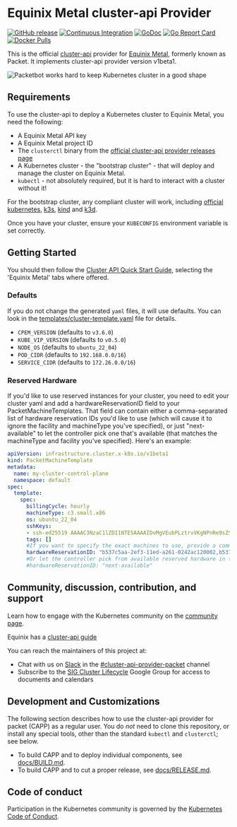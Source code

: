 # Equinix Metal cluster-api Provider

[![GitHub release](https://img.shields.io/github/release/kubernetes-sigs/cluster-api-provider-packet/all.svg?style=flat-square)](https://github.com/kubernetes-sigs/cluster-api-provider-packet/releases)
[![Continuous Integration](https://github.com/kubernetes-sigs/cluster-api-provider-packet/actions/workflows/ci.yaml/badge.svg)](https://github.com/kubernetes-sigs/cluster-api-provider-packet/actions/workflows/ci.yaml)
[![GoDoc](https://godoc.org/sigs.k8s.io/cluster-api-provider-packet?status.svg)](https://pkg.go.dev/sigs.k8s.io/cluster-api-provider-packet?tab=overview)
[![Go Report Card](https://goreportcard.com/badge/sigs.k8s.io/cluster-api-provider-packet)](https://goreportcard.com/report/sigs.k8s.io/cluster-api-provider-packet)
[![Docker Pulls](https://img.shields.io/docker/pulls/packethost/cluster-api-provider-packet.svg)](https://hub.docker.com/r/packethost/cluster-api-provider-packet/)

This is the official [cluster-api](https://github.com/kubernetes-sigs/cluster-api) provider for [Equinix Metal](https://metal.equinix.com/), formerly known as Packet. It implements cluster-api provider version v1beta1.

![Packetbot works hard to keep Kubernetes cluster in a good shape](./docs/banner.png)

## Requirements

To use the cluster-api to deploy a Kubernetes cluster to Equinix Metal, you need the following:

* A Equinix Metal API key
* A Equinix Metal project ID
* The `clusterctl` binary from the [official cluster-api provider releases page](https://github.com/kubernetes-sigs/cluster-api/releases)
* A Kubernetes cluster - the "bootstrap cluster" - that will deploy and manage the cluster on Equinix Metal.
* `kubectl` - not absolutely required, but it is hard to interact with a cluster without it!

For the bootstrap cluster, any compliant cluster will work, including
[official kubernetes](https://kubernetes.io), [k3s](https://k3s.io), [kind](https://github.com/kubernetes-sigs/kind)
and [k3d](https://github.com/rancher/k3d).

Once you have your cluster, ensure your `KUBECONFIG` environment variable is set correctly.

## Getting Started

You should then follow the [Cluster API Quick Start Guide](https://cluster-api.sigs.k8s.io/user/quick-start.html), selecting the 'Equinix Metal' tabs where offered.

### Defaults

If you do not change the generated `yaml` files, it will use defaults. You can look in the [templates/cluster-template.yaml](./templates/cluster-template.yaml) file for details.

* `CPEM_VERSION`                 (defaults to `v3.6.0`)
* `KUBE_VIP_VERSION`             (defaults to `v0.5.0`)
* `NODE_OS`                      (defaults to `ubuntu_22_04`)
* `POD_CIDR`                     (defaults to `192.168.0.0/16`)
* `SERVICE_CIDR`                 (defaults to `172.26.0.0/16`)
  
### Reserved Hardware

If you'd like to use reserved instances for your cluster, you need to edit your cluster yaml and add a hardwareReservationID field to your PacketMachineTemplates. That field can contain either a comma-separated list of hardware reservation IDs you'd like to use (which will cause it to ignore the facility and machineType you've specified), or just "next-available" to let the controller pick one that's available (that matches the machineType and facility you've specified). Here's an example:

```yaml
apiVersion: infrastructure.cluster.x-k8s.io/v1beta1
kind: PacketMachineTemplate
metadata:
  name: my-cluster-control-plane
  namespace: default
spec:
  template:
    spec:
      billingCycle: hourly
      machineType: c3.small.x86
      os: ubuntu_22_04
      sshKeys:
      - ssh-ed25519 AAAAC3NzaC1lZDI1NTE5AAAAIDvMgVEubPLztrvVKgNPnRe9sZSjAqaYj9nmCkgr4PdK username@computer
      tags: []
      #If you want to specify the exact machines to use, provide a comma separated list of UUIDs
      hardwareReservationID: "b537c5aa-2ef3-11ed-a261-0242ac120002,b537c5aa-2ef3-11ed-a261-0242ac120002"
      #Or let the controller pick from available reserved hardware in the project that matches machineType and facility with `next-available`
      #hardwareReservationID: "next-available"
```

## Community, discussion, contribution, and support

Learn how to engage with the Kubernetes community on the [community page](http://kubernetes.io/community/).

Equinix has a [cluster-api guide](https://metal.equinix.com/developers/guides/kubernetes-cluster-api/)

You can reach the maintainers of this project at:

* Chat with us on [Slack](http://slack.k8s.io/) in the [#cluster-api-provider-packet](https://kubernetes.slack.com/archives/C8TSNPY4T) channel
* Subscribe to the [SIG Cluster Lifecycle](https://groups.google.com/forum/#!forum/kubernetes-sig-cluster-lifecycle) Google Group for access to documents and calendars

## Development and Customizations

The following section describes how to use the cluster-api provider for packet (CAPP) as a regular user.
You do _not_ need to clone this repository, or install any special tools, other than the standard
`kubectl` and `clusterctl`; see below.

* To build CAPP and to deploy individual components, see [docs/BUILD.md](./docs/BUILD.md).
* To build CAPP and to cut a proper release, see [docs/RELEASE.md](./docs/RELEASE.md).

## Code of conduct

Participation in the Kubernetes community is governed by the [Kubernetes Code of Conduct](code-of-conduct.md).
